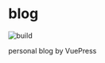 # blog

![build](https://travis-ci.org/youngerheart/youngerheart.github.io.svg?branch=dev)

personal blog by VuePress
